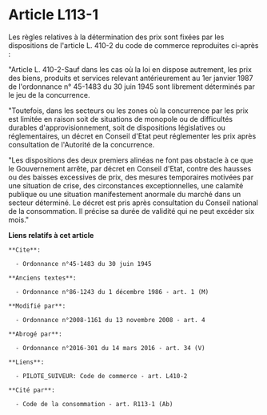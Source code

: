 # Article L113-1

Les règles relatives à la détermination des prix sont fixées par les dispositions de l'article L. 410-2 du code de commerce
reproduites ci-après : 

"Article L. 410-2-Sauf dans les cas où la loi en dispose autrement, les prix des biens, produits et services relevant
antérieurement au 1er janvier 1987 de l'ordonnance n° 45-1483 du 30 juin 1945 sont librement déterminés par le jeu de la
concurrence. 

"Toutefois, dans les secteurs ou les zones où la concurrence par les prix est limitée en raison soit de situations de
monopole ou de difficultés durables d'approvisionnement, soit de dispositions législatives ou réglementaires, un décret en
Conseil d'Etat peut réglementer les prix après consultation de l'Autorité de la concurrence. 

"Les dispositions des deux premiers alinéas ne font pas obstacle à ce que le Gouvernement arrête, par décret en Conseil
d'Etat, contre des hausses ou des baisses excessives de prix, des mesures temporaires motivées par une situation de crise,
des circonstances exceptionnelles, une calamité publique ou une situation manifestement anormale du marché dans un secteur
déterminé. Le décret est pris après consultation du Conseil national de la consommation. Il précise sa durée de validité qui
ne peut excéder six mois."

**Liens relatifs à cet article**

	**Cite**:

	  - Ordonnance n°45-1483 du 30 juin 1945

	**Anciens textes**:

	  - Ordonnance n°86-1243 du 1 décembre 1986 - art. 1 (M)

	**Modifié par**:

	  - Ordonnance n°2008-1161 du 13 novembre 2008 - art. 4

	**Abrogé par**:

	  - Ordonnance n°2016-301 du 14 mars 2016 - art. 34 (V)

	**Liens**:

	  - PILOTE_SUIVEUR: Code de commerce - art. L410-2

	**Cité par**:

	  - Code de la consommation - art. R113-1 (Ab)
